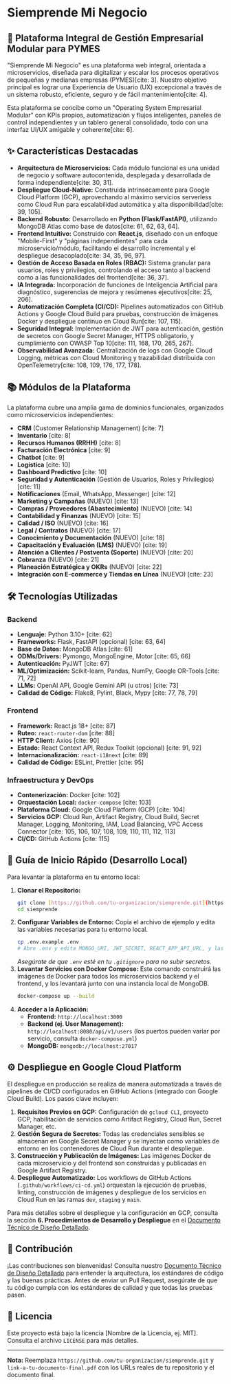 # Siemprende Mi Negocio

## 🚀 Plataforma Integral de Gestión Empresarial Modular para PYMES

"Siemprende Mi Negocio" es una plataforma web integral, orientada a microservicios, diseñada para digitalizar y escalar los procesos operativos de pequeñas y medianas empresas (PYMES)[cite: 3]. Nuestro objetivo principal es lograr una Experiencia de Usuario (UX) excepcional a través de un sistema robusto, eficiente, seguro y de fácil mantenimiento[cite: 4].

Esta plataforma se concibe como un "Operating System Empresarial Modular" con KPIs propios, automatización y flujos inteligentes, paneles de control independientes y un tablero general consolidado, todo con una interfaz UI/UX amigable y coherente[cite: 6].

## ✨ Características Destacadas

* **Arquitectura de Microservicios:** Cada módulo funcional es una unidad de negocio y software autocontenida, desplegada y desarrollada de forma independiente[cite: 30, 31].
* **Despliegue Cloud-Native:** Construida intrínsecamente para Google Cloud Platform (GCP), aprovechando al máximo servicios serverless como Cloud Run para escalabilidad automática y alta disponibilidad[cite: 39, 105].
* **Backend Robusto:** Desarrollado en **Python (Flask/FastAPI)**, utilizando MongoDB Atlas como base de datos[cite: 61, 62, 63, 64].
* **Frontend Intuitivo:** Construido con **React.js**, diseñado con un enfoque "Mobile-First" y "páginas independientes" para cada microservicio/módulo, facilitando el desarrollo incremental y el despliegue desacoplado[cite: 34, 35, 96, 97].
* **Gestión de Acceso Basada en Roles (RBAC):** Sistema granular para usuarios, roles y privilegios, controlando el acceso tanto al backend como a las funcionalidades del frontend[cite: 36, 37].
* **IA Integrada:** Incorporación de funciones de Inteligencia Artificial para diagnóstico, sugerencias de mejora y resúmenes ejecutivos[cite: 25, 206].
* **Automatización Completa (CI/CD):** Pipelines automatizados con GitHub Actions y Google Cloud Build para pruebas, construcción de imágenes Docker y despliegue continuo en Cloud Run[cite: 107, 115].
* **Seguridad Integral:** Implementación de JWT para autenticación, gestión de secretos con Google Secret Manager, HTTPS obligatorio, y cumplimiento con OWASP Top 10[cite: 111, 168, 170, 265, 267].
* **Observabilidad Avanzada:** Centralización de logs con Google Cloud Logging, métricas con Cloud Monitoring y trazabilidad distribuida con OpenTelemetry[cite: 108, 109, 176, 177, 178].

## 📚 Módulos de la Plataforma

La plataforma cubre una amplia gama de dominios funcionales, organizados como microservicios independientes:

* **CRM** (Customer Relationship Management) [cite: 7]
* **Inventario** [cite: 8]
* **Recursos Humanos (RRHH)** [cite: 8]
* **Facturación Electrónica** [cite: 9]
* **Chatbot** [cite: 9]
* **Logística** [cite: 10]
* **Dashboard Predictivo** [cite: 10]
* **Seguridad y Autenticación** (Gestión de Usuarios, Roles y Privilegios) [cite: 11]
* **Notificaciones** (Email, WhatsApp, Messenger) [cite: 12]
* **Marketing y Campañas** (NUEVO) [cite: 13]
* **Compras / Proveedores (Abastecimiento)** (NUEVO) [cite: 14]
* **Contabilidad y Finanzas** (NUEVO) [cite: 15]
* **Calidad / ISO** (NUEVO) [cite: 16]
* **Legal / Contratos** (NUEVO) [cite: 17]
* **Conocimiento y Documentación** (NUEVO) [cite: 18]
* **Capacitación y Evaluación (LMS)** (NUEVO) [cite: 19]
* **Atención a Clientes / Postventa (Soporte)** (NUEVO) [cite: 20]
* **Cobranza** (NUEVO) [cite: 21]
* **Planeación Estratégica y OKRs** (NUEVO) [cite: 22]
* **Integración con E-commerce y Tiendas en Línea** (NUEVO) [cite: 23]

## 🛠️ Tecnologías Utilizadas

### Backend
* **Lenguaje:** Python 3.10+ [cite: 62]
* **Frameworks:** Flask, FastAPI (opcional) [cite: 63, 64]
* **Base de Datos:** MongoDB Atlas [cite: 61]
* **ODMs/Drivers:** Pymongo, MongoEngine, Motor [cite: 65, 66]
* **Autenticación:** PyJWT [cite: 67]
* **ML/Optimización:** Scikit-learn, Pandas, NumPy, Google OR-Tools [cite: 71, 72]
* **LLMs:** OpenAI API, Google Gemini API (u otros) [cite: 73]
* **Calidad de Código:** Flake8, Pylint, Black, Mypy [cite: 77, 78, 79]

### Frontend
* **Framework:** React.js 18+ [cite: 87]
* **Ruteo:** `react-router-dom` [cite: 88]
* **HTTP Client:** Axios [cite: 90]
* **Estado:** React Context API, Redux Toolkit (opcional) [cite: 91, 92]
* **Internacionalización:** `react-i18next` [cite: 89]
* **Calidad de Código:** ESLint, Prettier [cite: 95]

### Infraestructura y DevOps
* **Contenerización:** Docker [cite: 102]
* **Orquestación Local:** `docker-compose` [cite: 103]
* **Plataforma Cloud:** Google Cloud Platform (GCP) [cite: 104]
* **Servicios GCP:** Cloud Run, Artifact Registry, Cloud Build, Secret Manager, Logging, Monitoring, IAM, Load Balancing, VPC Access Connector [cite: 105, 106, 107, 108, 109, 110, 111, 112, 113]
* **CI/CD:** GitHub Actions [cite: 115]

## 🚀 Guía de Inicio Rápido (Desarrollo Local)

Para levantar la plataforma en tu entorno local:

1.  **Clonar el Repositorio:**
    ```bash
    git clone [https://github.com/tu-organizacion/siemprende.git](https://github.com/tu-organizacion/siemprende.git)
    cd siemprende
    ```
2.  **Configurar Variables de Entorno:**
    Copia el archivo de ejemplo y edita las variables necesarias para tu entorno local.
    ```bash
    cp .env.example .env
    # Abre .env y edita MONGO_URI, JWT_SECRET, REACT_APP_API_URL, y las API Keys locales.
    ```
    *Asegúrate de que `.env` esté en tu `.gitignore` para no subir secretos.*
3.  **Levantar Servicios con Docker Compose:**
    Este comando construirá las imágenes de Docker para todos los microservicios backend y el frontend, y los levantará junto con una instancia local de MongoDB.
    ```bash
    docker-compose up --build
    ```
4.  **Acceder a la Aplicación:**
    * **Frontend:** `http://localhost:3000`
    * **Backend (ej. User Management):** `http://localhost:8080/api/v1/users` (los puertos pueden variar por servicio, consulta `docker-compose.yml`)
    * **MongoDB:** `mongodb://localhost:27017`

## ⚙️ Despliegue en Google Cloud Platform

El despliegue en producción se realiza de manera automatizada a través de pipelines de CI/CD configurados en GitHub Actions (integrado con Google Cloud Build). Los pasos clave incluyen:

1.  **Requisitos Previos en GCP:** Configuración de `gcloud CLI`, proyecto GCP, habilitación de servicios como Artifact Registry, Cloud Run, Secret Manager, etc.
2.  **Gestión Segura de Secretos:** Todas las credenciales sensibles se almacenan en Google Secret Manager y se inyectan como variables de entorno en los contenedores de Cloud Run durante el despliegue.
3.  **Construcción y Publicación de Imágenes:** Las imágenes Docker de cada microservicio y del frontend son construidas y publicadas en Google Artifact Registry.
4.  **Despliegue Automatizado:** Los workflows de GitHub Actions (`.github/workflows/ci-cd.yml`) orquestan la ejecución de pruebas, linting, construcción de imágenes y despliegue de los servicios en Cloud Run en las ramas `dev`, `staging` y `main`.

Para más detalles sobre el despliegue y la configuración en GCP, consulta la sección **6. Procedimientos de Desarrollo y Despliegue** en el [Documento Técnico de Diseño Detallado](link-a-tu-documento-final.pdf).

## 🤝 Contribución

¡Las contribuciones son bienvenidas! Consulta nuestro [Documento Técnico de Diseño Detallado](link-a-tu-documento-final.pdf) para entender la arquitectura, los estándares de código y las buenas prácticas. Antes de enviar un Pull Request, asegúrate de que tu código cumpla con los estándares de calidad y que todas las pruebas pasen.

## 📄 Licencia

Este proyecto está bajo la licencia [Nombre de la Licencia, ej. MIT]. Consulta el archivo `LICENSE` para más detalles.

---

**Nota:** Reemplaza `https://github.com/tu-organizacion/siemprende.git` y `link-a-tu-documento-final.pdf` con los URLs reales de tu repositorio y el documento final.
